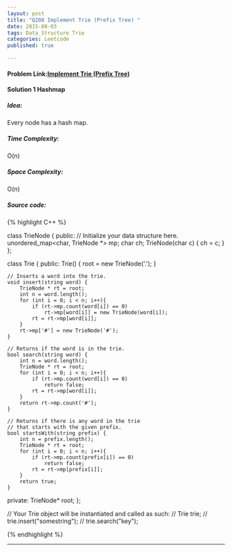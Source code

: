 ```yaml
---
layout: post
title: "Q208 Implement Trie (Prefix Tree) "
date: 2015-08-03
tags: Data_Structure Trie
categories: Leetcode
published: true

---
```

#### Problem Link:[Implement Trie (Prefix Tree) ](https://leetcode.com/problems/implement-trie-prefix-tree/) 

#### Solution 1 Hashmap

##### Idea:

Every node has a hash map. 

##### Time Complexity:

O(n)

##### Space Complexity:

O(n)

##### Source code:
{% highlight C++ %}

class TrieNode {
public:
    // Initialize your data structure here.
    unordered_map<char, TrieNode *> mp;
    char ch;
    TrieNode(char c) {
        ch = c;
    }
};

class Trie {
public:
    Trie() {
        root = new TrieNode('.');
    }

    // Inserts a word into the trie.
    void insert(string word) {
        TrieNode * rt = root;
        int n = word.length();
        for (int i = 0; i < n; i++){
            if (rt->mp.count(word[i]) == 0)
                rt->mp[word[i]] = new TrieNode(word[i]);
            rt = rt->mp[word[i]];
        }
        rt->mp['#'] = new TrieNode('#');
    }

    // Returns if the word is in the trie.
    bool search(string word) {
        int n = word.length();
        TrieNode * rt = root;
        for (int i = 0; i < n; i++){
            if (rt->mp.count(word[i]) == 0)
                return false;
            rt = rt->mp[word[i]];
        }
        return rt->mp.count('#');
    }

    // Returns if there is any word in the trie
    // that starts with the given prefix.
    bool startsWith(string prefix) {
        int n = prefix.length();
        TrieNode * rt = root;
        for (int i = 0; i < n; i++){
            if (rt->mp.count(prefix[i]) == 0)
                return false;
            rt = rt->mp[prefix[i]];
        }
        return true;
    }

private:
    TrieNode* root;
};

// Your Trie object will be instantiated and called as such:
// Trie trie;
// trie.insert("somestring");
// trie.search("key");

{% endhighlight %}

---

